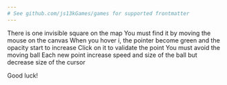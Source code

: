 ```yaml
---
# See github.com/js13kGames/games for supported frontmatter
---
```

There is one invisible square on the map
You must find it by moving the mouse on the canvas
When you hover i, the pointer become green and the opacity start to increase
Click on it to validate the point
You must avoid the moving ball
Each new point increase speed and size of the ball but decrease size of the cursor

Good luck!